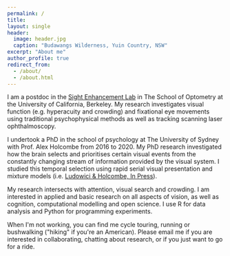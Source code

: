 ```yaml
---
permalink: /
title: 
layout: single
header:
  image: header.jpg
  caption: "Budawangs Wilderness, Yuin Country, NSW"
excerpt: "About me"
author_profile: true
redirect_from: 
  - /about/
  - /about.html
---
```


I am a postdoc in the [Sight Enhancement Lab](http://selab.berkeley.edu/) in The School of Optometry at the University of California, Berkeley. My research investigates visual function (e.g. hyperacuity and crowding) and fixational eye movements using traditional psychophysical methods as well as tracking scanning laser ophthalmoscopy.

I undertook a PhD in the school of psychology at The University of Sydney with Prof. Alex Holcombe from 2016 to 2020. My PhD research investigated how the brain selects and prioritises certain visual events from the constantly changing stream of information provided by the visual system. I studied this temporal selection using rapid serial visual presentation and mixture models (i.e. [Ludowici & Holcombe, In Press](https://psyarxiv.com/ar72n)). 

My research intersects with attention, visual search and crowding. I am interested in applied and basic research on all aspects of vision, as well as cognition, computational modelling and open science. I use R for data analysis and Python for programming experiments. 

When I'm not working, you can find me cycle touring, running or bushwalking ("hiking" if you're an American). Please email me if you are interested in collaborating, chatting about research, or if you just want to go for a ride. 

